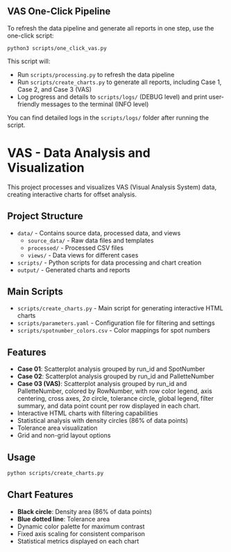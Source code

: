 ## VAS One-Click Pipeline

To refresh the data pipeline and generate all reports in one step, use the one-click script:

```
python3 scripts/one_click_vas.py
```

This script will:
- Run `scripts/processing.py` to refresh the data pipeline
- Run `scripts/create_charts.py` to generate all reports, including Case 1, Case 2, and Case 3 (VAS)
- Log progress and details to `scripts/logs/` (DEBUG level) and print user-friendly messages to the terminal (INFO level)

You can find detailed logs in the `scripts/logs/` folder after running the script.
# VAS - Data Analysis and Visualization

This project processes and visualizes VAS (Visual Analysis System) data, creating interactive charts for offset analysis.

## Project Structure

- `data/` - Contains source data, processed data, and views
  - `source_data/` - Raw data files and templates
  - `processed/` - Processed CSV files
  - `views/` - Data views for different cases
- `scripts/` - Python scripts for data processing and chart creation
- `output/` - Generated charts and reports

## Main Scripts

- `scripts/create_charts.py` - Main script for generating interactive HTML charts
- `scripts/parameters.yaml` - Configuration file for filtering and settings
- `scripts/spotnumber_colors.csv` - Color mappings for spot numbers

## Features


- **Case 01**: Scatterplot analysis grouped by run_id and SpotNumber
- **Case 02**: Scatterplot analysis grouped by run_id and PalletteNumber
- **Case 03 (VAS)**: Scatterplot analysis grouped by run_id and PalletteNumber, colored by RowNumber, with row color legend, axis centering, cross axes, 2σ circle, tolerance circle, global legend, filter summary, and data point count per row displayed in each chart.
- Interactive HTML charts with filtering capabilities
- Statistical analysis with density circles (86% of data points)
- Tolerance area visualization
- Grid and non-grid layout options

## Usage

```bash
python scripts/create_charts.py
```

## Chart Features

- **Black circle**: Density area (86% of data points)
- **Blue dotted line**: Tolerance area
- Dynamic color palette for maximum contrast
- Fixed axis scaling for consistent comparison
- Statistical metrics displayed on each chart
